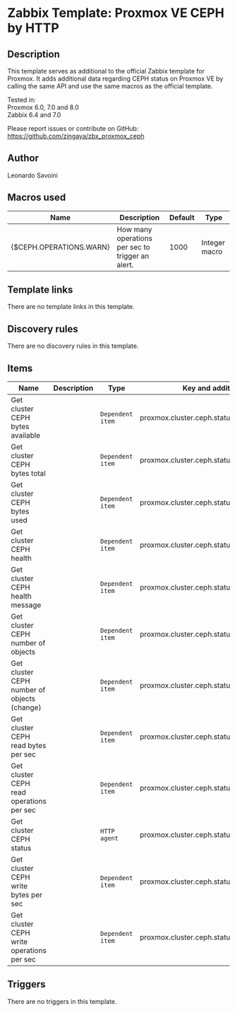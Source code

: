# Zabbix Template: Proxmox VE CEPH by HTTP

## Description

This template serves as additional to the official Zabbix template for Proxmox.
It adds additional data regarding CEPH status on Proxmox VE by calling the same API and use the same macros as the official template.

Tested in:\
Proxmox 6.0, 7.0 and 8.0\
Zabbix 6.4 and 7.0

Please report issues or contribute on GitHub: https://github.com/zingaya/zbx_proxmox_ceph

## Author

Leonardo Savoini

## Macros used

|Name|Description|Default|Type|
|----|-----------|-------|----|
|{$CEPH.OPERATIONS.WARN}|How many operations per sec to trigger an alert.|1000|Integer macro|

## Template links

There are no template links in this template.

## Discovery rules

There are no discovery rules in this template.

## Items

|Name|Description|Type|Key and additional info|
|----|-----------|----|-----------------------|
|Get cluster CEPH bytes available| |`Dependent item`|proxmox.cluster.ceph.status.bytes_avail|
|Get cluster CEPH bytes total| |`Dependent item`|proxmox.cluster.ceph.status.bytes_total|
|Get cluster CEPH bytes used| |`Dependent item`|proxmox.cluster.ceph.status.bytes_used|
|Get cluster CEPH health| |`Dependent item`|proxmox.cluster.ceph.status.health|
|Get cluster CEPH health message| |`Dependent item`|proxmox.cluster.ceph.status.message|
|Get cluster CEPH number of objects| |`Dependent item`|proxmox.cluster.ceph.status.num_objects|
|Get cluster CEPH number of objects (change)| |`Dependent item`|proxmox.cluster.ceph.status.num_objects.change|
|Get cluster CEPH read bytes per sec| |`Dependent item`|proxmox.cluster.ceph.status.read_bytes_sec|
|Get cluster CEPH read operations per sec| |`Dependent item`|proxmox.cluster.ceph.status.read_op_per_sec|
|Get cluster CEPH status| |`HTTP agent`|proxmox.cluster.ceph.status|
|Get cluster CEPH write bytes per sec| |`Dependent item`|proxmox.cluster.ceph.status.write_bytes_sec|
|Get cluster CEPH write operations per sec| |`Dependent item`|proxmox.cluster.ceph.status.write_op_per_sec|

## Triggers

There are no triggers in this template.
